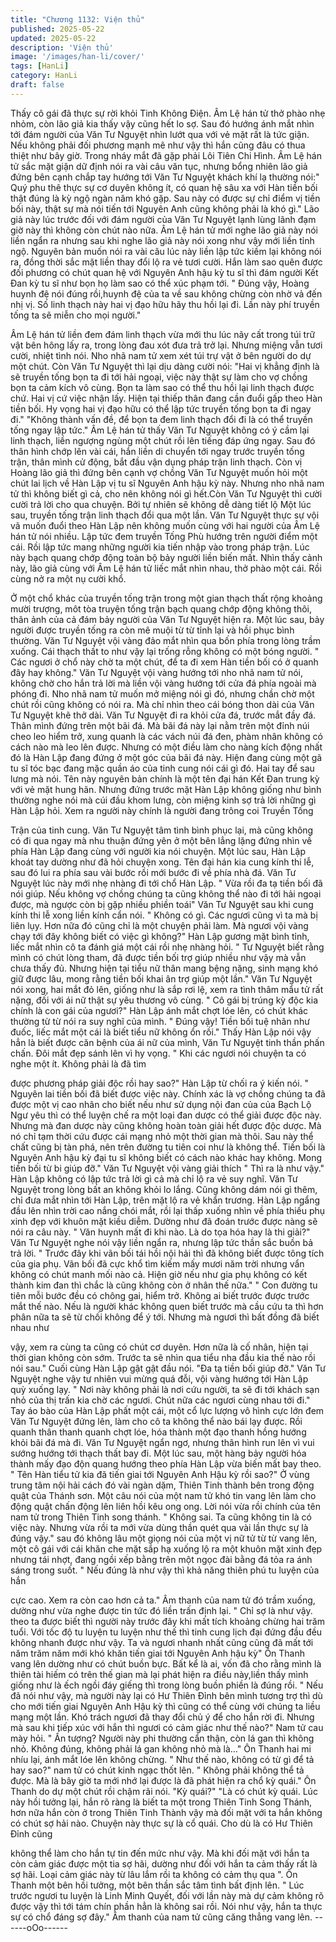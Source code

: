 ```yaml
---
title: "Chương 1132: Viện thủ"
published: 2025-05-22
updated: 2025-05-22
description: 'Viện thủ'
image: '/images/han-li/cover/'
tags: [HanLi]
category: HanLi
draft: false
---
```


Thấy cô gái đã thực sự rời khỏi Tinh Không Điện. Âm Lệ hán tử
thở phào nhẹ nhỏm, còn lão giả kia thấy vậy cũng hết lo sợ. Sau
đó hướng ánh mắt nhìn tới đám người của Văn Tư Nguyệt nhìn
lướt qua với vẻ mặt rất là tức giận.
Nếu không phải đối phương mạnh mẽ như vậy thì hắn cũng đâu
có thua thiệt như bây giờ. Trong nháy mắt đã gặp phải Lôi Tiên
Chi Hình.
Âm Lệ hán tử sắc mặt giận dữ định nói ra vài câu văn tục, nhưng
bổng nhiên lão giả đứng bên cạnh chắp tay hướng tới Văn Tư
Nguyệt khách khí lạ thường nói:" Quý phu thê thực sự cơ duyên
không ít, có quan hệ sâu xa với Hàn tiền bối thật đúng là kỳ ngộ
ngàn năm khó gặp. Sau này có được sự chỉ điểm vị tiền bối này,
thật sự mà nói tiến tới Nguyên Anh cũng không phải là khó gì."
Lão giả này lúc trước đối với đám người của Văn Tư Nguyệt lạnh
lùng lãnh đạm giờ này thì không còn chút nào nữa.
Âm Lệ hán tử mới nghe lão giả này nói liền ngẩn ra nhưng sau
khi nghe lão giả này nói xong như vậy mới liền tỉnh ngộ. Nguyên
bản muốn nói ra vài câu lúc này liền lập tức kiềm lại không nói ra,
đồng thời sắc mặt liền thay đổi lộ ra vẻ tươi cười.
Hắn làm sao quên được đối phương có chút quan hệ với Nguyên
Anh hậu kỳ tu sĩ thì đám người Kết Đan kỳ tu sĩ như bọn họ làm
sao có thể xúc phạm tới.
" Đúng vậy, Hoàng huynh đệ nói đúng rồi,huynh đệ của ta về sau
không chừng còn nhờ vả đến nhị vị. Số linh thạch này hai vị đạo
hữu hãy thu hồi lại đi. Lần này phí truyền tống ta sẽ miễn cho mọi
người."

Âm Lệ hán tử liền đem đám linh thạch vừa mới thu lúc nãy cất
trong túi trữ vật bên hông lấy ra, trong lòng đau xót đưa trả trở lại.
Nhưng miệng vẫn tươi cười, nhiệt tình nói.
Nho nhã nam tử xem xét túi trự vật ở bên người do dự một chút.
Còn Văn Tư Nguyệt thì lại dịu dàng cười nói: "Hai vị khẳng định là
sẽ truyền tống bọn ta đi tới hải ngoại, việc này thật sự làm cho vợ
chồng bọn ta cảm kích vô cùng. Bọn ta làm sao có thể thu hồi lại
linh thạch được chứ. Hai vị cứ việc nhận lấy. Hiện tại thiếp thân
đang cần đuổi gấp theo Hàn tiền bối. Hy vọng hai vị đạo hữu có
thể lập tức truyền tống bọn ta đi ngay đi."
"Không thành vấn đề, để bọn ta đem linh thạch đổi đi là có thể
truyền tống ngay lập tức." Âm Lệ hán tử thấy Văn Tư Nguyệt
không có ý cầm lại linh thạch, liền ngượng ngùng một chút rồi lên
tiếng đáp ứng ngay.
Sau đó thân hình chớp lên vài cái, hắn liền di chuyển tới ngay
trước truyền tống trận, thân mình cử động, bắt đầu vận dụng
pháp trận linh thạch.
Còn vị Hoàng lão giả thì đứng bên cạnh vợ chồng Văn Tư Nguyệt
muốn hỏi một chút lai lịch về Hàn Lập vị tu sĩ Nguyên Anh hậu kỳ
này.
Nhưng nho nhã nam tử thì không biết gì cả, cho nên không nói gì
hết.Còn Văn Tư Nguyệt thì cười cười trả lời cho qua chuyện. Bởi
tự nhiên sẽ không dễ dàng tiết lộ
Một lúc sau, truyền tống trận linh thạch đổi qua một lần.
Văn Tư Nguyệt thực sự vội vã muốn đuổi theo Hàn Lập nên
không muốn cùng với hai người của Âm Lệ hán tử nói nhiều. Lập
tức đem truyền Tống Phù hướng trên người điểm một cái. Rồi lập
tức mang những người kia tiến nhập vào trong pháp trận.
Lúc này bạch quang chớp động toàn bộ bảy người liền biến mất.
Nhìn thấy cảnh này, lão giả cùng với Âm Lệ hán tử liếc mắt nhìn
nhau, thở phào một cái. Rồi cùng nở ra một nụ cười khổ.

Ở một chổ khác của truyền tống trận trong một gian thạch thất
rộng khoảng mười trượng, môt tòa truyện tống trận bạch quang
chớp động không thôi, thân ảnh của cả đám bảy người của Văn
Tư Nguyệt hiện ra.
Một lúc sau, bảy người được truyền tống ra còn mê muội từ từ
tỉnh lại và hồi phục bình thường.
Văn Tư Nguyệt vội vàng đảo mắt nhìn qua bốn phía trong lòng
trầm xuống.
Cái thạch thất to như vậy lại trống rỗng không có một bóng người.
" Các ngươi ở chổ này chờ ta một chút, để ta đi xem Hàn tiền bối
có ở quanh đây hay không." Văn Tư Nguyệt vội vàng hướng tới
nho nhã nam tử nói, không chờ cho hắn trả lời mà liền vội vàng
hướng tới cửa đá phía ngoài mà phóng đi.
Nho nhã nam tử muốn mở miệng nói gì đó, nhưng chần chờ một
chút rồi cũng không có nói ra. Mà chỉ nhìn theo cái bóng thon dài
của Văn Tư Nguyệt khẽ thở dài.
Văn Tư Nguyệt đi ra khỏi cửa đá, trước mắt đầy đá. Thân mình
đứng trên một bãi đá. Mà bãi đá này lại nằm trên một đỉnh núi
cheo leo hiểm trở, xung quanh là các vách núi đá đen, phàm nhân
không có cách nào mà leo lên được.
Nhưng có một điều làm cho nàng kích động nhất đó là Hàn Lập
đang đứng ở một góc của bãi đá này. Hiện đang cùng một gã tu sĩ
tóc bạc đang mặc quần áo của tinh cung nói cái gì đó.
Hai tay để sau lưng mà nói.
Tên này nguyên bản chính là một tên đại hán Kết Đan trung kỳ
với vẻ mặt hung hãn. Nhưng đứng trước mặt Hàn Lập không
giống như bình thường nghe nói mà cúi đầu khom lưng, còn
miệng kinh sợ trả lời những gì Hàn Lập hỏi.
Xem ra người này chính là người đang trông coi Truyền Tống

Trận của tinh cung.
Văn Tư Nguyệt tâm tình bình phục lại, mà cũng không có đi qua
ngay mà nhu thuận đứng yên ở một bên lẳng lặng đứng nhìn về
phía Hàn Lập đang cùng với người kia nói chuyện.
Một lúc sau, Hàn Lập khoát tay dường như đã hỏi chuyện xong.
Tên đại hán kia cung kính thi lễ, sau đó lui ra phía sau vài bước
rồi mới bước đi về phía nhà đá.
Văn Tư Nguyệt lúc này mới nhẹ nhàng đi tới chổ Hàn Lập.
" Vừa rồi đa tạ tiền bối đã nói giúp. Nếu không vợ chồng chúng ta
cũng không thể nào đi tới hải ngoại được, mà ngược còn bị gặp
nhiều phiền toái" Văn Tư Nguyệt sau khi cung kính thi lễ xong liền
kính cẩn nói.
" Không có gì. Các ngươi cũng vì ta mà bị liên lụy. Hơn nữa đó
cũng chỉ là một chuyện phải làm. Mà ngươi vội vàng chạy tới đây
không biết có việc gì không?" Hàn Lập gương mặt bình tỉnh, liếc
mắt nhìn cô ta đánh giá một cái rồi nhẹ nhàng hỏi.
" Tư Nguyệt biết rằng mình có chút lòng tham, đã được tiền bối
trợ giúp nhiều như vậy mà vẫn chưa thấy đủ. Nhưng hiện tại tiểu
nữ thân mang bệng nặng, sinh mạng khó giữ được lâu, mong
rằng tiền bối khai ân trợ giúp một lần." Văn Tư Nguyệt nói xong,
hai mắt đỏ lên, giống như là sắp rơi lệ, xem ra tình thâm mẩu tử
rất nặng, đối với ái nữ thật sự yêu thương vô cùng.
" Cô gái bị trúng kỳ độc kia chính là con gái của ngươi?" Hàn Lập
ánh mắt chợt lóe lên, có chút khác thường từ từ nói ra suy nghĩ
của mình.
" Đúng vậy! Tiền bối tuệ nhãn như đuốc, liếc mắt một cái là biết
tiểu nữ không ổn rồi." Thấy Hàn Lập nói vậy hẳn là biết được căn
bệnh của ái nữ của mình, Văn Tư Nguyệt tinh thần phấn chấn.
Đôi mắt đẹp sánh lên vì hy vọng.
" Khi các ngươi nói chuyện ta có nghe một ít. Không phải là đã tìm

được phương pháp giải độc rồi hay sao?" Hàn Lập từ chối ra ý
kiến nói.
" Nguyên lai tiền bối đã biết được việc này. Chính xác là vợ chồng
chúng ta đã được một vị cao nhân cho biết nếu như sử dụng nội
đan của của Bạch Lộ Ngư yêu thì có thể luyện chế ra một loại đan
dược có thể giải được độc này. Nhưng mà đan dược này cũng
không hoàn toàn giải hết được độc dược. Mà nó chỉ tạm thời cứu
được cái mạng nhỏ một thời gian mà thôi. Sau này thể chất cũng
bị tàn phá, nên trên đường tu tiên coi như là không thể. Tiền bối là
Nguyên Anh hậu kỳ đại tu sĩ không biết có cách nào khác hay
không. Mong tiền bối từ bi giúp đỡ." Văn Tư Nguyệt vội vàng giải
thích
" Thì ra là như vậy." Hàn Lập không có lập tức trả lời gì cả mà chỉ
lộ ra vẻ suy nghĩ.
Văn Tư Nguyệt trong lòng bất an không khỏi lo lắng. Cũng không
dám nói gì thêm, chỉ đưa mắt nhìn tới Hàn Lập, trên mặt lộ ra vẻ
khẩn trương.
Hàn Lập ngẩng đầu lên nhìn trời cao nắng chói mắt, rồi lại thấp
xuống nhìn về phía thiếu phụ xinh đẹp với khuôn mặt kiều diễm.
Dường như đã đoán trước được nàng sẽ nói ra câu này.
" Văn huynh mất đi khi nào. Là do tọa hóa hay là thi giải?"
Văn Tư Nguyệt nghe nói vậy liền ngẩn ra, nhưng lập tức thần sắc
buồn bả trả lời.
" Trước đây khi vãn bối tái hồi nội hải thì đã không biết được tông
tích của gia phụ. Vãn bối đã cực khổ tìm kiếm mấy mươi năm trời
nhưng vẩn không có chút manh mối nào cả. Hiện giờ nếu như gia
phụ không có kết thành kim đan thì chắc là cũng không còn ở
nhân thế nữa."
" Con đường tu tiên mỗi bước đều có chông gai, hiểm trở. Không
ai biết trước được trước mắt thế nào. Nếu là người khác không
quen biết trước mà cầu cứu ta thì hơn phân nữa ta sẽ từ chối
không để ý tới. Nhưng mà ngươi thì bất đồng đã biết nhau như

vậy, xem ra cùng ta cũng có chút cơ duyên. Hơn nữa là cố nhân,
hiện tại thời gian không còn sớm. Trước ta sẽ nhìn qua tiểu nha
đầu kia thế nào rồi nói sau." Cuối cùng Hàn Lập gật gật đầu nói.
"Đa tạ tiền bối giúp đỡ." Văn Tư Nguyệt nghe vậy tư nhiên vui
mừng quá đỗi, vội vàng hướng tới Hàn Lập quỳ xuống lạy.
" Nơi này không phải là nơi cứu người, ta sẽ đi tới khách sạn nhỏ
của thị trấn kia chờ các ngươi.
Chút nữa các ngươi cùng nhau tới đi."
Tay áo bào của Hàn Lập phất một cái, một cổ lực lượng vô hình
cực lớn đem Văn Tư Nguyệt đứng lên, làm cho cô ta không thể
nào bái lạy được. Rồi quanh thân thanh quanh chợt lóe, hóa
thành một đạo thanh hồng hướng khỏi bãi đá mà đi.
Văn Tư Nguyệt ngẩn ngơ, nhưng thân hình run lên vì vui sướng
hướng tới thạch thất bay đi.
Một lúc sau, một hàng bảy người hóa thành mấy đạo độn quang
hướng theo phía Hàn Lập vừa biến mất bay theo.
" Tên Hàn tiểu tử kia đã tiến giai tới Nguyên Anh Hậu kỳ rồi sao?"
Ở vùng trung tâm nội hải cách đó vài ngàn dặm, Thiên Tinh thành
bên trong động quật của Thánh sơn. Một câu nói của một nam tử
khó tin vang lên làm cho động quật chấn động lên liên hồi kêu ong
ong.
Lời nói vừa rồi chính của tên nam tử trong Thiên Tinh song thánh.
" Không sai. Ta cũng không tin là có việc này. Nhưng vừa rồi ta
mới vừa dùng thần quét qua vài lần thực sự là đúng vậy." sau đó
không lâu một giọng nói của một vị nữ tử từ từ vang lên, một cô
gái với cái khăn che mặt sắp hạ xuống lộ ra một khuôn mặt xinh
đẹp nhưng tái nhợt, đang ngồi xếp bằng trên một ngọc đài bằng
đá tỏa ra ánh sáng trong suốt.
" Nếu đúng là như vậy thì khả năng thiên phú tu luyện của hắn

cực cao. Xem ra còn cao hơn cả ta." Âm thanh của nam tử đó
trầm xuống, dường như vừa nghe được tin tức đó liền trấn định
lại.
" Chỉ sợ là như vậy. theo ta được biết thì người này trước đây khi
mất tích khoảng chừng hai trăm tuổi.
Với tốc độ tu luyện tu luyện như thế thì tinh cung lịch đại đứng
đầu đều không nhanh được như vậy. Ta và ngươi nhanh nhất
cũng cũng đã mất tới năm trăm năm mới khó khăn tiến giai tới
Nguyên Anh hậu kỳ" Ôn Thanh vang lên dường như có chút buồn
bực.
Bất kể là ai, vốn đã cho rằng mình là thiên tài hiếm có trên thế
gian mà lại phát hiện ra điều này,liền thấy mình giống như là ếch
ngồi đáy giếng thì trong lòng buồn phiền là đúng rồi.
" Nếu đã nói như vậy, mà người này lại có Hư Thiên Đỉnh bên
mình tương trợ thì dù cho mới tiến giai Nguyên Anh Hậu kỳ thì
cũng có thể cùng với chúng ta liều mạng một lần. Khó trách ngươi
đã thay đổi chủ ý để cho hắn rời đi. Nhưng mà sau khi tiếp xúc với
hắn thì ngươi có cảm giác như thế nào?" Nam tử cau mày hỏi.
" Ấn tượng? Người này phi thường cẩn thận, còn lá gan thì không
nhỏ. Không đúng, không phải lá gan không nhỏ mà là…" Ôn
Thanh hai mi nhíu lại, ánh mắt lóe lên không chừng.
" Như thế nào, không có từ gì để tả hay sao?" nam tử có chút kinh
ngạc thốt lên.
" Không phải không thể tả được. Mà là bây giờ ta mới nhớ lại
được là đã phát hiện ra chổ kỳ quái." Ôn Thanh do dự một chút
rồi chậm rãi nói.
"Kỳ quái?"
"Là có chút kỳ quái. Lúc này hồi tưởng lại, hắn rõ ràng là biết ta
một trong Thiên Tinh Song Thánh, hơn nữa hắn còn ở trong Thiên
Tinh Thành vậy mà đối mặt với ta hắn không có chút sợ hải nào.
Chuyện này thực sự là cổ quái. Cho dù là có Hư Thiên Đỉnh cũng

không thể làm cho hắn tự tin đến mức như vậy. Mà khi đối mặt với
hắn ta còn cảm giác được một tia sợ hãi, dường như đối với hắn
ta cảm thấy rất là sợ hãi. Loại cảm giác này từ lâu lắm rồi ta
không có cảm thụ qua ". Ôn Thanh một bên hồi tưởng, một bên
thần sắc tâm tình bất định lên.
" Lúc trước ngươi tu luyện là Linh Minh Quyết, đối với lần này mà
dự cảm không rõ được vậy thì tới tám chín phần hẳn là không sai
rồi. Nói như vậy, hắn ta thực sự có chổ đáng sợ đây." Âm thanh
của nam tử cũng căng thẳng vang lên.
------oOo------
